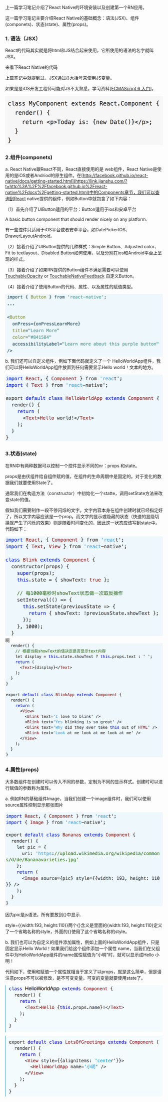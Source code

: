 上一篇学习笔记介绍了React Native的环境安装以及创建第一个RN应用。

这一篇学习笔记主要介绍React Native的基础概念：语法\(JSX\)、组件\(componets\)、状态\(state\)、属性\(props\)。

### 1. 语法（JSX）

React的代码其实就是将html和JS结合起来使用，它所使用的语法的名字就叫JSX。

来看下React Native的代码

上篇笔记中就提到过，JSX通过{}大括号来使用JS变量。

如果是是iOS开发工程师可能对JS不太熟悉，学习资料[\[ECMAScript 6 入门\]](https://link.zhihu.com/?target=http%3A//es6.ruanyifeng.com/)。

![](/assets/1.png)

### 2.组件\(componets\)

a. React Native跟React不同，React直接使用的是 web组件，React Native是使用的是iOS或者Andriod的原生组件。在[http://facebook.github.io/react-native/docs/getting-started.html](https://link.jianshu.com/?t=http%3A%2F%2Ffacebook.github.io%2Freact-native%2Fdocs%2Fgetting-started.html)中的Components章节，我们可以查询到React native提供的组件，例如Button中就包含了如下内容：

（1）首先介绍了UIButton适用的平台：Button适用于ios和安卓平台

A basic button component that should render nicely on any platform.

有一些控件只适用于iOS平台或者安卓平台，如DatePickerIOS、DrawerLayoutAndroid。

（2）接着介绍了UIButton提供的几种样式：Simple Button、Adjusted color、Fit to textlayout、Disabled Button如何使用，以及分别在ios和Android平台上呈现的样式。

（3）接着介绍了如果RN提供的Button组件不满足需要可以使用[TouchableOpacity](https://link.jianshu.com/?t=http%3A%2F%2Ffacebook.github.io%2Freact-native%2Fdocs%2Ftouchableopacity.html) or [TouchableNativeFeedback](https://link.jianshu.com/?t=http%3A%2F%2Ffacebook.github.io%2Freact-native%2Fdocs%2Ftouchablenativefeedback.html) 自定义Button。

（4）接着介绍了使用Button的代码、属性、以及属性的赋值类型。

![](/assets/2.png)b. 我们还可以自定义组件，例如下面代码就定义了一个 HelloWorldApp组件，我们可以将HelloWorldApp组件放置到任何需要显示Hello world！文本的地方。

![](/assets/3.png)

### 3.状态\(state\)

在RN中有两种数据可以控制一个控件显示不同的nr：props 和state。

props是由伏组件给自组件赋的值，在组件的生命周期中是固定的。对于变化的数据我们就要使用State了。

通常我们在构造方法（constructor）中初始化一个statte，调用setState方法来改变state的值。

假如我们需要制作一段不停闪烁的文字。文字内容本身在组件创建时就已经指定好了，所以文字内容应该是一个prop。而文字的显示或隐藏的状态（快速的显隐切换就产生了闪烁的效果）则是随着时间变化的，因此这一状态应该写到state中。代码如下：

![](/assets/4.png)  
啊
![](/assets/5.png)

### 4.属性(props)

大多数组件在创建时可以传入不同的参数，定制为不同的显示样式。创建时可以进行赋值的参数称为属性。

a. 例如RN的基础组件Image，当我们创建一个image组件时，我们可以使用source属性控制显示那张图片

![](/assets/6.png)

因为pic是js语法，所有要放到{}中显示.  

style={{width:193, height:110}}两个{}含义是里面的{width:193, height:110}定义了一个省略名称的style，外面的{}使用了这个省略名称的style。

b. 我们也可以为自定义的组件添加属性，例如上面的HelloWorldApp组件，只是固定显示Hello World！如果我们给这个组件添加一个属性 name，当我们在父组件中为HelloWorldApp组件的name属性赋值为“小明”时，就可以显示成Hello 小明！

代码如下，使用和赋值一个属性就相当于定义了以props，就是这么简单，但是请注意props不可以被修改，是不可变变量。可变的变量就要使用state了。

![](/assets/7.png)

